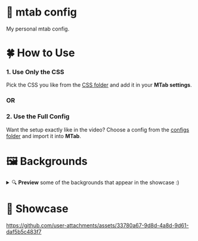 # 🌴 mtab config

My personal mtab config.

# 🍀 How to Use

### 1. Use Only the CSS
Pick the CSS you like from the [CSS folder](https://github.com/fr0st-iwnl/mtab-config/tree/main/css) and add it in your **MTab settings**.

### OR

### 2. Use the Full Config
Want the setup exactly like in the video? Choose a config from the [configs folder](https://github.com/fr0st-iwnl/mtab-config/tree/main/configs) and import it into **MTab**.

# 🖼️ Backgrounds

<details>
 <summary>🔍 <strong>Preview</strong> some of the backgrounds that appear in the showcase :)</summary>

  <p align="center">
    <div align="left"><table><tr></tr><tr><td>
    <img src="https://github.com/fr0st-iwnl/mtab-config/blob/assets/assets/backgrounds/01.%20Background.png">
    <img src="https://github.com/fr0st-iwnl/mtab-config/blob/assets/assets/backgrounds/02.%20Background.jpg">
    <img src="https://github.com/fr0st-iwnl/mtab-config/blob/assets/assets/backgrounds/03.%20Background.png">
    <img src="https://github.com/fr0st-iwnl/mtab-config/blob/assets/assets/backgrounds/04.%20Background.png">
      </tr></table></div>
  </p>

  <h4 align="center"><div align="center"><table><tr></tr><tr><td>📁 And More Here → https://github.com/fr0st-iwnl/wallz  </tr></table></div></h4>

</details>

# 📸 Showcase

https://github.com/user-attachments/assets/33780a67-9d8d-4a8d-9d61-daf5b5c483f7







<!---
<div align="center"><table><tr><td>Heavyweight</td><td>Lightweight</td></tr><tr><td>
<img src="https://github.com/fr0st-iwnl/mtab-config/blob/assets/assets/preview_heavyweight.png"/></td><td>
<img src="https://github.com/fr0st-iwnl/mtab-config/blob/assets/assets/preview_lightweight.png"/></td></tr>
</table></div>
--->
